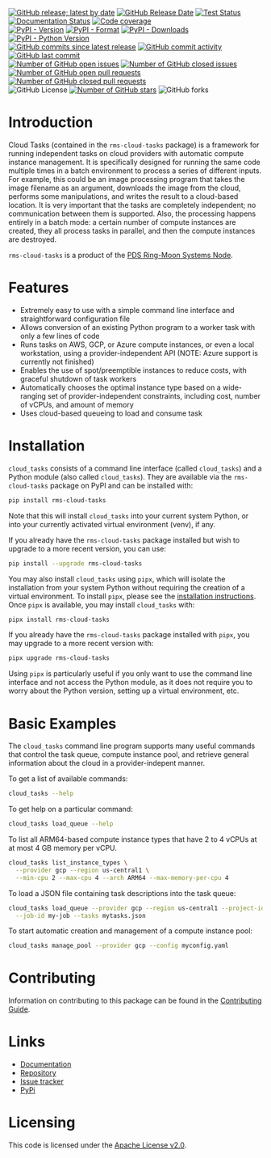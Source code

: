 [![GitHub release; latest by date](https://img.shields.io/github/v/release/SETI/rms-cloud-tasks)](https://github.com/SETI/rms-cloud-tasks/releases)
[![GitHub Release Date](https://img.shields.io/github/release-date/SETI/rms-cloud-tasks)](https://github.com/SETI/rms-cloud-tasks/releases)
[![Test Status](https://img.shields.io/github/actions/workflow/status/SETI/rms-cloud-tasks/run-tests.yml?branch=main)](https://github.com/SETI/rms-cloud-tasks/actions)
[![Documentation Status](https://readthedocs.org/projects/rms-cloud-tasks/badge/?version=latest)](https://rms-cloud-tasks.readthedocs.io/en/latest/?badge=latest)
[![Code coverage](https://img.shields.io/codecov/c/github/SETI/rms-cloud-tasks/main?logo=codecov)](https://codecov.io/gh/SETI/rms-cloud-tasks)
<br />
[![PyPI - Version](https://img.shields.io/pypi/v/rms-cloud-tasks)](https://pypi.org/project/rms-cloud-tasks)
[![PyPI - Format](https://img.shields.io/pypi/format/rms-cloud-tasks)](https://pypi.org/project/rms-cloud-tasks)
[![PyPI - Downloads](https://img.shields.io/pypi/dm/rms-cloud-tasks)](https://pypi.org/project/rms-cloud-tasks)
[![PyPI - Python Version](https://img.shields.io/pypi/pyversions/rms-cloud-tasks)](https://pypi.org/project/rms-cloud-tasks)
<br />
[![GitHub commits since latest release](https://img.shields.io/github/commits-since/SETI/rms-cloud-tasks/latest)](https://github.com/SETI/rms-cloud-tasks/commits/main/)
[![GitHub commit activity](https://img.shields.io/github/commit-activity/m/SETI/rms-cloud-tasks)](https://github.com/SETI/rms-cloud-tasks/commits/main/)
[![GitHub last commit](https://img.shields.io/github/last-commit/SETI/rms-cloud-tasks)](https://github.com/SETI/rms-cloud-tasks/commits/main/)
<br />
[![Number of GitHub open issues](https://img.shields.io/github/issues-raw/SETI/rms-cloud-tasks)](https://github.com/SETI/rms-cloud-tasks/issues)
[![Number of GitHub closed issues](https://img.shields.io/github/issues-closed-raw/SETI/rms-cloud-tasks)](https://github.com/SETI/rms-cloud-tasks/issues)
[![Number of GitHub open pull requests](https://img.shields.io/github/issues-pr-raw/SETI/rms-cloud-tasks)](https://github.com/SETI/rms-cloud-tasks/pulls)
[![Number of GitHub closed pull requests](https://img.shields.io/github/issues-pr-closed-raw/SETI/rms-cloud-tasks)](https://github.com/SETI/rms-cloud-tasks/pulls)
<br />
![GitHub License](https://img.shields.io/github/license/SETI/rms-cloud-tasks)
[![Number of GitHub stars](https://img.shields.io/github/stars/SETI/rms-cloud-tasks)](https://github.com/SETI/rms-cloud-tasks/stargazers)
![GitHub forks](https://img.shields.io/github/forks/SETI/rms-cloud-tasks)

# Introduction

Cloud Tasks (contained in the `rms-cloud-tasks` package) is a framework for running
independent tasks on cloud providers with automatic compute instance management. It is
specifically designed for running the same code multiple times in a batch environment to
process a series of different inputs. For example, this could be an image processing
program that takes the image filename as an argument, downloads the image from the cloud,
performs some manipulations, and writes the result to a cloud-based location. It is very
important that the tasks are completely independent; no communication between them is
supported. Also, the processing happens entirely in a batch mode: a certain number of
compute instances are created, they all process tasks in parallel, and then the compute
instances are destroyed.

`rms-cloud-tasks` is a product of the [PDS Ring-Moon Systems Node](https://pds-rings.seti.org).

# Features

- Extremely easy to use with a simple command line interface and straightforward
  configuration file
- Allows conversion of an existing Python program to a worker task with only a few lines
  of code
- Runs tasks on AWS, GCP, or Azure compute instances, or even a local workstation, using a
  provider-independent API (NOTE: Azure support is currently not finished)
- Enables the use of spot/preemptible instances to reduce costs, with graceful shutdown of
  task workers
- Automatically chooses the optimal instance type based on a wide-ranging set of
  provider-independent constraints, including cost, number of vCPUs, and amount of memory
- Uses cloud-based queueing to load and consume task

# Installation

`cloud_tasks` consists of a command line interface (called `cloud_tasks`) and a Python
module (also called `cloud_tasks`). They are available via the `rms-cloud-tasks` package
on PyPI and can be installed with:

```sh
pip install rms-cloud-tasks
```

Note that this will install `cloud_tasks` into your current system Python, or into your
currently activated virtual environment (venv), if any.

If you already have the `rms-cloud-tasks` package installed but wish to upgrade to a
more recent version, you can use:

```sh
pip install --upgrade rms-cloud-tasks
```

You may also install `cloud_tasks` using `pipx`, which will isolate the installation from
your system Python without requiring the creation of a virtual environment. To install
`pipx`, please see the [installation
instructions](https://pipx.pypa.io/stable/installation/). Once `pipx` is available, you
may install `cloud_tasks` with:

```sh
pipx install rms-cloud-tasks
```

If you already have the `rms-cloud-tasks` package installed with `pipx`, you may
upgrade to a more recent version with:

```sh
pipx upgrade rms-cloud-tasks
```

Using `pipx` is particularly useful if you only want to use the command line interface and
not access the Python module, as it does not require you to worry about the Python
version, setting up a virtual environment, etc.

# Basic Examples

The `cloud_tasks` command line program supports many useful commands that control the task
queue, compute instance pool, and retrieve general information about the cloud in a
provider-indepent manner.

To get a list of available commands:

```bash
cloud_tasks --help
```

To get help on a particular command:

```bash
cloud_tasks load_queue --help
```

To list all ARM64-based compute instance types that have 2 to 4 vCPUs at at most 4 GB
memory per vCPU.

```bash
cloud_tasks list_instance_types \
  --provider gcp --region us-central1 \
  --min-cpu 2 --max-cpu 4 --arch ARM64 --max-memory-per-cpu 4
```

To load a JSON file containing task descriptions into the task queue:

```bash
cloud_tasks load_queue --provider gcp --region us-central1 --project-id my-project \
  --job-id my-job --tasks mytasks.json
```

To start automatic creation and management of a compute instance pool:

```bash
cloud_tasks manage_pool --provider gcp --config myconfig.yaml
```

# Contributing

Information on contributing to this package can be found in the
[Contributing Guide](https://github.com/SETI/rms-cloud-tasks/blob/main/CONTRIBUTING.md).

# Links

- [Documentation](https://rms-cloud-tasks.readthedocs.io)
- [Repository](https://github.com/SETI/rms-cloud-tasks)
- [Issue tracker](https://github.com/SETI/rms-cloud-tasks/issues)
- [PyPi](https://pypi.org/project/rms-cloud-tasks)

# Licensing

This code is licensed under the [Apache License v2.0](https://github.com/SETI/rms-cloud-tasks/blob/main/LICENSE).
